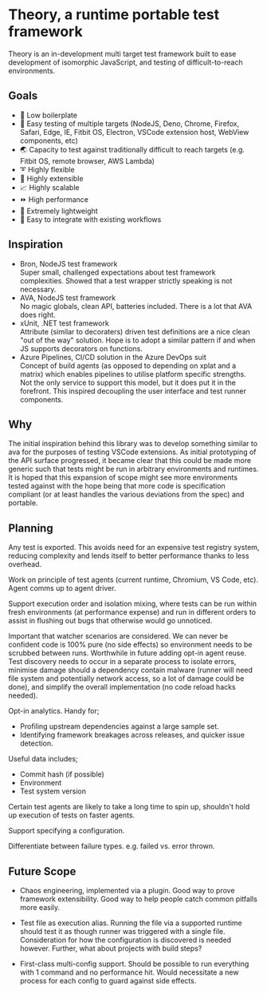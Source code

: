 # Theory, a runtime portable test framework

Theory is an in-development multi target test framework built to ease development of isomorphic JavaScript, and testing of difficult-to-reach environments.

## Goals

* 🤏 Low boilerplate
* 🐙 Easy testing of multiple targets (NodeJS, Deno, Chrome, Firefox, Safari, Edge, IE, Fitbit OS, Electron, VSCode extension host, WebView components, etc)
* 🌏 Capacity to test against traditionally difficult to reach targets (e.g. Fitbit OS, remote browser, AWS Lambda)
* ➰ Highly flexible
* 🧱 Highly extensible
* 📈 Highly scalable
* ⏩ High performance
* 🐜 Extremely lightweight
* 🧩 Easy to integrate with existing workflows

## Inspiration

* Bron, NodeJS test framework<br/>
  Super small, challenged expectations about test framework complexities. Showed that a test wrapper strictly speaking is not necessary.
* AVA, NodeJS test framework<br/>
  No magic globals, clean API, batteries included. There is a lot that AVA does right.
* xUnit, .NET test framework<br/>
  Attribute (similar to decoraters) driven test definitions are a nice clean "out of the way" solution. Hope is to adopt a similar pattern if and when JS supports decorators on functions.
* Azure Pipelines, CI/CD solution in the Azure DevOps suit<br/>
  Concept of build agents (as opposed to depending on xplat and a matrix) which enables pipelines to utilise platform specific strengths. Not the only service to support this model, but it does put it in the forefront. This inspired decoupling the user interface and test runner components.

## Why

The initial inspiration behind this library was to develop something similar to ava for the purposes of testing VSCode extensions. As initial prototyping of the API surface progressed, it became clear that this could be made more generic such that tests might be run in arbitrary environments and runtimes. It is hoped that this expansion of scope might see more environments tested against with the hope being that more code is specification compliant (or at least handles the various deviations from the spec) and portable.

## Planning

Any test is exported. This avoids need for an expensive test registry system, reducing complexity and lends itself to better performance thanks to less overhead.

Work on principle of test agents (current runtime, Chromium, VS Code, etc). Agent comms up to agent driver.

Support execution order and isolation mixing, where tests can be run within fresh environments (at performance expense) and run in different orders to assist in flushing out bugs that otherwise would go unnoticed.

Important that watcher scenarios are considered. We can never be confident code is 100% pure (no side effects) so environment needs to be scrubbed between runs. Worthwhile in future adding opt-in agent reuse. Test discovery needs to occur in a separate process to isolate errors, minimise damage should a dependency contain malware (runner will need file system and potentially network access, so a lot of damage could be done), and simplify the overall implementation (no code reload hacks needed).

Opt-in analytics. Handy for;
* Profiling upstream dependencies against a large sample set.
* Identifying framework breakages across releases, and quicker issue detection.

Useful data includes;
* Commit hash (if possible)
* Environment
* Test system version

Certain test agents are likely to take a long time to spin up, shouldn't hold up execution of tests on faster agents.

Support specifying a configuration.

Differentiate between failure types. e.g. failed vs. error thrown.

## Future Scope

* Chaos engineering, implemented via a plugin. Good way to prove framework extensibility. Good way to help people catch common pitfalls more easily.

* Test file as execution alias. Running the file via a supported runtime should test it as though runner was triggered with a single file.
  Consideration for how the configuration is discovered is needed however. Further, what about projects with build steps?

* First-class multi-config support.
  Should be possible to run everything with 1 command and no performance hit.
  Would necessitate a new process for each config to guard against side effects.
